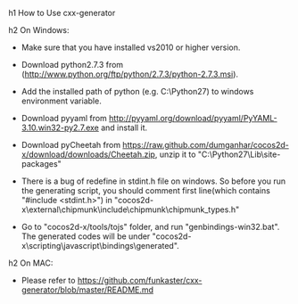 h1 How to Use cxx-generator

h2 On Windows:

* Make sure that you have installed vs2010 or higher version.

* Download python2.7.3 from (http://www.python.org/ftp/python/2.7.3/python-2.7.3.msi).

* Add the installed path of python (e.g. C:\Python27) to windows environment variable.

* Download pyyaml from http://pyyaml.org/download/pyyaml/PyYAML-3.10.win32-py2.7.exe and install it.

* Download pyCheetah from https://raw.github.com/dumganhar/cocos2d-x/download/downloads/Cheetah.zip, unzip it to "C:\Python27\Lib\site-packages"

* There is a bug of redefine in stdint.h file on windows. 
So before you run the generating script, you should comment first line(which contains "#include <stdint.h>") in "cocos2d-x\external\chipmunk\include\chipmunk\chipmunk_types.h"

* Go to "cocos2d-x/tools/tojs" folder, and run "genbindings-win32.bat". The generated codes will be under "cocos2d-x\scripting\javascript\bindings\generated".

h2 On MAC:

* Please refer to https://github.com/funkaster/cxx-generator/blob/master/README.md


